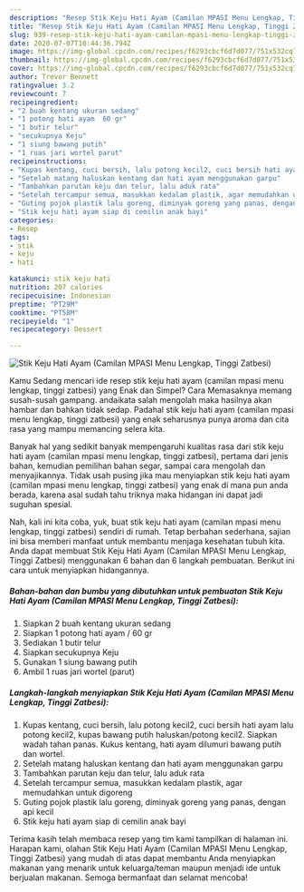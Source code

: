 ```yaml
---
description: "Resep Stik Keju Hati Ayam (Camilan MPASI Menu Lengkap, Tinggi Zatbesi) | Cara Membuat Stik Keju Hati Ayam (Camilan MPASI Menu Lengkap, Tinggi Zatbesi) Yang Paling Enak"
title: "Resep Stik Keju Hati Ayam (Camilan MPASI Menu Lengkap, Tinggi Zatbesi) | Cara Membuat Stik Keju Hati Ayam (Camilan MPASI Menu Lengkap, Tinggi Zatbesi) Yang Paling Enak"
slug: 939-resep-stik-keju-hati-ayam-camilan-mpasi-menu-lengkap-tinggi-zatbesi-cara-membuat-stik-keju-hati-ayam-camilan-mpasi-menu-lengkap-tinggi-zatbesi-yang-paling-enak
date: 2020-07-07T10:44:36.794Z
image: https://img-global.cpcdn.com/recipes/f6293cbcf6d7d077/751x532cq70/stik-keju-hati-ayam-camilan-mpasi-menu-lengkap-tinggi-zatbesi-foto-resep-utama.jpg
thumbnail: https://img-global.cpcdn.com/recipes/f6293cbcf6d7d077/751x532cq70/stik-keju-hati-ayam-camilan-mpasi-menu-lengkap-tinggi-zatbesi-foto-resep-utama.jpg
cover: https://img-global.cpcdn.com/recipes/f6293cbcf6d7d077/751x532cq70/stik-keju-hati-ayam-camilan-mpasi-menu-lengkap-tinggi-zatbesi-foto-resep-utama.jpg
author: Trevor Bennett
ratingvalue: 3.2
reviewcount: 7
recipeingredient:
- "2 buah kentang ukuran sedang"
- "1 potong hati ayam  60 gr"
- "1 butir telur"
- "secukupnya Keju"
- "1 siung bawang putih"
- "1 ruas jari wortel parut"
recipeinstructions:
- "Kupas kentang, cuci bersih, lalu potong kecil2, cuci bersih hati ayam lalu potong kecil2, kupas bawang putih haluskan/potong kecil2. Siapkan wadah tahan panas. Kukus kentang, hati ayam dilumuri bawang putih dan wortel."
- "Setelah matang haluskan kentang dan hati ayam menggunakan garpu"
- "Tambahkan parutan keju dan telur, lalu aduk rata"
- "Setelah tercampur semua, masukkan kedalam plastik, agar memudahkan untuk digoreng"
- "Guting pojok plastik lalu goreng, diminyak goreng yang panas, dengan api kecil"
- "Stik keju hati ayam siap di cemilin anak bayi"
categories:
- Resep
tags:
- stik
- keju
- hati

katakunci: stik keju hati 
nutrition: 207 calories
recipecuisine: Indonesian
preptime: "PT29M"
cooktime: "PT58M"
recipeyield: "1"
recipecategory: Dessert

---
```



![Stik Keju Hati Ayam (Camilan MPASI Menu Lengkap, Tinggi Zatbesi)](https://img-global.cpcdn.com/recipes/f6293cbcf6d7d077/751x532cq70/stik-keju-hati-ayam-camilan-mpasi-menu-lengkap-tinggi-zatbesi-foto-resep-utama.jpg)

Kamu Sedang mencari ide resep stik keju hati ayam (camilan mpasi menu lengkap, tinggi zatbesi) yang Enak dan Simpel? Cara Memasaknya memang susah-susah gampang. andaikata salah mengolah maka hasilnya akan hambar dan bahkan tidak sedap. Padahal stik keju hati ayam (camilan mpasi menu lengkap, tinggi zatbesi) yang enak seharusnya punya aroma dan cita rasa yang mampu memancing selera kita.

Banyak hal yang sedikit banyak mempengaruhi kualitas rasa dari stik keju hati ayam (camilan mpasi menu lengkap, tinggi zatbesi), pertama dari jenis bahan, kemudian pemilihan bahan segar, sampai cara mengolah dan menyajikannya. Tidak usah pusing jika mau menyiapkan stik keju hati ayam (camilan mpasi menu lengkap, tinggi zatbesi) yang enak di mana pun anda berada, karena asal sudah tahu triknya maka hidangan ini dapat jadi suguhan spesial.




Nah, kali ini kita coba, yuk, buat stik keju hati ayam (camilan mpasi menu lengkap, tinggi zatbesi) sendiri di rumah. Tetap berbahan sederhana, sajian ini bisa memberi manfaat untuk membantu menjaga kesehatan tubuh kita. Anda dapat membuat Stik Keju Hati Ayam (Camilan MPASI Menu Lengkap, Tinggi Zatbesi) menggunakan 6 bahan dan 6 langkah pembuatan. Berikut ini cara untuk menyiapkan hidangannya.

<!--inarticleads1-->

##### Bahan-bahan dan bumbu yang dibutuhkan untuk pembuatan Stik Keju Hati Ayam (Camilan MPASI Menu Lengkap, Tinggi Zatbesi):

1. Siapkan 2 buah kentang ukuran sedang
1. Siapkan 1 potong hati ayam / 60 gr
1. Sediakan 1 butir telur
1. Siapkan secukupnya Keju
1. Gunakan 1 siung bawang putih
1. Ambil 1 ruas jari wortel (parut)




<!--inarticleads2-->

##### Langkah-langkah menyiapkan Stik Keju Hati Ayam (Camilan MPASI Menu Lengkap, Tinggi Zatbesi):

1. Kupas kentang, cuci bersih, lalu potong kecil2, cuci bersih hati ayam lalu potong kecil2, kupas bawang putih haluskan/potong kecil2. Siapkan wadah tahan panas. Kukus kentang, hati ayam dilumuri bawang putih dan wortel.
1. Setelah matang haluskan kentang dan hati ayam menggunakan garpu
1. Tambahkan parutan keju dan telur, lalu aduk rata
1. Setelah tercampur semua, masukkan kedalam plastik, agar memudahkan untuk digoreng
1. Guting pojok plastik lalu goreng, diminyak goreng yang panas, dengan api kecil
1. Stik keju hati ayam siap di cemilin anak bayi




Terima kasih telah membaca resep yang tim kami tampilkan di halaman ini. Harapan kami, olahan Stik Keju Hati Ayam (Camilan MPASI Menu Lengkap, Tinggi Zatbesi) yang mudah di atas dapat membantu Anda menyiapkan makanan yang menarik untuk keluarga/teman maupun menjadi ide untuk berjualan makanan. Semoga bermanfaat dan selamat mencoba!
